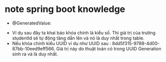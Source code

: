 # note spring boot knowledge

* @GeneratedValue:
+ Ví dụ sau đây ta khai báo khóa chính là kiểu số. Thì giá trị của trường studentId sẽ tự động tăng dần lên và nó là duy nhất trong table.
+ Nếu khóa chính kiểu UUID ví dụ như UUID sau : 8dd5f315-9788-4d00-87bb-10eed9eff566. Giá trị này do thuật toán có trong UUID Generation sinh ra và là duy nhất.
